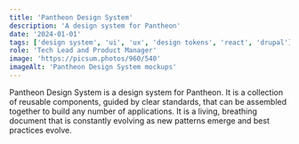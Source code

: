 ```yaml
---
title: 'Pantheon Design System'
description: 'A design system for Pantheon'
date: '2024-01-01'
tags: ['design system', 'ui', 'ux', 'design tokens', 'react', 'drupal']
role: 'Tech Lead and Product Manager'
image: 'https://picsum.photos/960/540'
imageAlt: 'Pantheon Design System mockups'
---
```


Pantheon Design System is a design system for Pantheon. It is a collection of reusable components, guided by clear standards, that can be assembled together to build any number of applications. It is a living, breathing document that is constantly evolving as new patterns emerge and best practices evolve.
